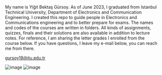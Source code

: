 My name is Yiğit Bektaş Gürsoy. As of June 2023, I graduated from Istanbul Technical University, Department of Electronics and Communication Engineering. I created this repo to guide people in Electronics and Communications engineering and to better prepare for exams. The names and codes of the courses are written in folders. All kinds of assignments, quizzes, finals and their solutions are also available in addition to lecture notes. For reference, I am sharing the letter grades I enrolled from the course below. If you have questions, I leave my e-mail below, you can reach me from there.

gursoy18@itu.edu.tr


![image](https://github.com/grsyigit/Electronics_and_Communication_Engineering_ITU/assets/92864598/26917021-83ef-41fb-b215-215cb2c7d359)
![image](https://github.com/grsyigit/Electronics_and_Communication_Engineering_ITU/assets/92864598/7f850185-c6d3-45bb-af3e-f4bee8b3c080)
